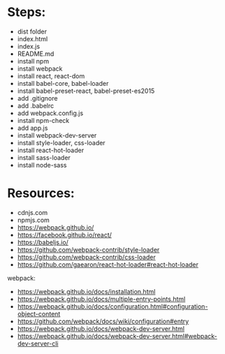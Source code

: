 # Steps:

- dist folder
- index.html
- index.js
- README.md
- install npm
- install webpack
- install react, react-dom
- install babel-core, babel-loader
- install babel-preset-react, babel-preset-es2015
- add .gitignore
- add .babelrc
- add webpack.config.js
- install npm-check
- add app.js
- install webpack-dev-server
- install style-loader, css-loader
- install react-hot-loader
- install sass-loader
- install node-sass

# Resources:

- cdnjs.com
- npmjs.com
- https://webpack.github.io/
- https://facebook.github.io/react/
- https://babeljs.io/
- https://github.com/webpack-contrib/style-loader
- https://github.com/webpack-contrib/css-loader
- https://github.com/gaearon/react-hot-loader#react-hot-loader

webpack:
- https://webpack.github.io/docs/installation.html
- https://webpack.github.io/docs/multiple-entry-points.html
- https://webpack.github.io/docs/configuration.html#configuration-object-content
- https://github.com/webpack/docs/wiki/configuration#entry
- https://webpack.github.io/docs/webpack-dev-server.html
- https://webpack.github.io/docs/webpack-dev-server.html#webpack-dev-server-cli
